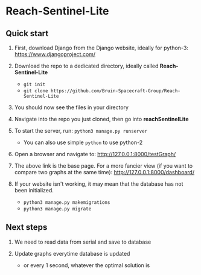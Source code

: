 # Reach-Sentinel-Lite


Quick start
-----------

1. First, download Django from the Django website, ideally for python-3: https://www.djangoproject.com/

2. Download the repo to a dedicated directory, ideally called **Reach-Sentinel-Lite**
	 - `git init`
	 - `git clone https://github.com/Bruin-Spacecraft-Group/Reach-Sentinel-Lite`

3. You should now see the files in your directory

4. Navigate into the repo you just cloned, then go into **reachSentinelLite**

5. To start the server, run: `python3 manage.py runserver`
	 - You can also use simple `python` to use python-2

6. Open a browser and navigate to: http://127.0.0.1:8000/testGraph/

7. The above link is the base page. For a more fancier view (if you want to compare two graphs at the same time): http://127.0.0.1:8000/dashboard/

8. If your website isn't working, it may mean that the database has not been initialized.
	 - `python3 manage.py makemigrations`
	 - `python3 manage.py migrate`

Next steps
-----------

1. We need to read data from serial and save to database

2. Update graphs everytime database is updated
	 - or every 1 second, whatever the optimal solution is
